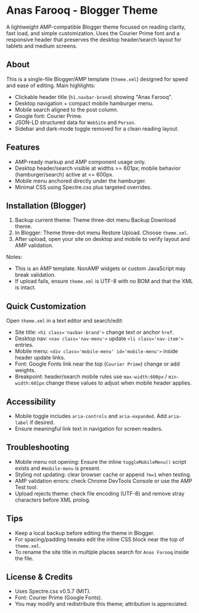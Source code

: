 # Anas Farooq - Blogger Theme

A lightweight AMP-compatible Blogger theme focused on reading clarity, fast load, and simple customization. Uses the Courier Prime font and a responsive header that preserves the desktop header/search layout for tablets and medium screens.

## About
This is a single-file Blogger/AMP template (`theme.xml`) designed for speed and ease of editing. Main highlights:
- Clickable header title (`h1.navbar-brand`) showing "Anas Farooq".
- Desktop navigation + compact mobile hamburger menu.
- Mobile search aligned to the post column.
- Google font: Courier Prime.
- JSON-LD structured data for `WebSite` and `Person`.
- Sidebar and dark-mode toggle removed for a clean reading layout.

## Features
- AMP-ready markup and AMP component usage only.
- Desktop header/search visible at widths >= 601px; mobile behavior (hamburger/search) active at <= 600px.
- Mobile menu anchored directly under the hamburger.
- Minimal CSS using Spectre.css plus targeted overrides.

## Installation (Blogger)
1. Backup current theme: Theme  three-dot menu  Backup  Download theme.
2. In Blogger: Theme  three-dot menu  Restore  Upload. Choose `theme.xml`.
3. After upload, open your site on desktop and mobile to verify layout and AMP validation.

Notes:
- This is an AMP template. NonAMP widgets or custom JavaScript may break validation.
- If upload fails, ensure `theme.xml` is UTF-8 with no BOM and that the XML is intact.

## Quick Customization
Open `theme.xml` in a text editor and search/edit:
- Site title: `<h1 class='navbar-brand'>`  change text or anchor `href`.
- Desktop nav: `<nav class='nav-menu'>`  update `<li class='nav-item'>` entries.
- Mobile menu: `<div class='mobile-menu' id='mobile-menu'>` inside header  update links.
- Font: Google Fonts link near the top (`Courier Prime`)  change or add weights.
- Breakpoint: header/search mobile rules use `max-width:600px` / `min-width:601px`  change these values to adjust when mobile header applies.

## Accessibility
- Mobile toggle includes `aria-controls` and `aria-expanded`. Add `aria-label` if desired.
- Ensure meaningful link text in navigation for screen readers.

## Troubleshooting
- Mobile menu not opening: Ensure the inline `toggleMobileMenu()` script exists and `#mobile-menu` is present.
- Styling not updating: clear browser cache or append `?m=1` when testing.
- AMP validation errors: check Chrome DevTools Console or use the AMP Test tool.
- Upload rejects theme: check file encoding (UTF-8) and remove stray characters before XML prolog.

## Tips
- Keep a local backup before editing the theme in Blogger.
- For spacing/padding tweaks edit the inline CSS block near the top of `theme.xml`.
- To rename the site title in multiple places search for `Anas Farooq` inside the file.

## License & Credits
- Uses Spectre.css v0.5.7 (MIT).
- Font: Courier Prime (Google Fonts).
- You may modify and redistribute this theme; attribution is appreciated.
